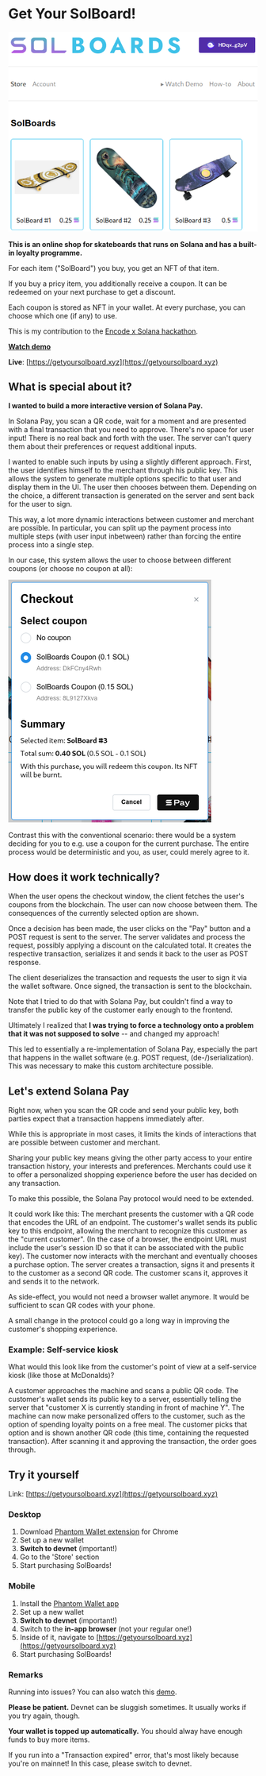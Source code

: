 # Get Your SolBoard!

![Home screenshot](/img/home.png)

**This is an online shop for skateboards that runs on Solana and has a built-in loyalty programme.**

For each item ("SolBoard") you buy, you get an NFT of that item.

If you buy a pricy item, you additionally receive a coupon. It can be redeemed on your next purchase to get a discount.

Each coupon is stored as NFT in your wallet. At every purchase, you can choose which one (if any) to use.

This is my contribution to the [Encode x Solana hackathon](https://www.encode.club/encode-solana-hackathon).

**[Watch demo](https://www.loom.com/share/cdb80824582f4b66a18303f88e1c0f4a)**

**Live**: [https://getyoursolboard.xyz](https://getyoursolboard.xyz)

## What is special about it?

**I wanted to build a more interactive version of Solana Pay.**

In Solana Pay, you scan a QR code, wait for a moment and are presented with a final transaction that you need to approve. There's no space for user input! There is no real back and forth with the user. The server can't query them about their preferences or request additional inputs.

I wanted to enable such inputs by using a slightly different approach. First, the user identifies himself to the merchant through his public key. This allows the system to generate multiple options specific to that user and display them in the UI. The user then chooses between them. Depending on the choice, a different transaction is generated on the server and sent back for the user to sign.

This way, a lot more dynamic interactions between customer and merchant are possible. In particular, you can split up the payment process into multiple steps (with user input inbetween) rather than forcing the entire process into a single step.

In our case, this system allows the user to choose between different coupons (or choose no coupon at all):

![Checkout](/img/checkout.png)

Contrast this with the conventional scenario: there would be a system deciding for you to e.g. use a coupon for the current purchase. The entire process would be deterministic and you, as user, could merely agree to it.

## How does it work technically?

When the user opens the checkout window, the client fetches the user's coupons from the blockchain. The user can now choose between them. The consequences of the currently selected option are shown.

Once a decision has been made, the user clicks on the "Pay" button and a POST request is sent to the server. The server validates and process the request, possibly applying a discount on the calculated total. It creates the respective transaction, serializes it and sends it back to the user as POST response.

The client deserializes the transaction and requests the user to sign it via the wallet software. Once signed, the transaction is sent to the blockchain.

Note that I tried to do that with Solana Pay, but couldn't find a way to transfer the public key of the customer early enough to the frontend.

Ultimately I realized that **I was trying to force a technology onto a problem that it was not supposed to solve** -- and changed my approach!

This led to essentially a re-implementation of Solana Pay, especially the part that happens in the wallet software (e.g. POST request, (de-/)serialization). This was necessary to make this custom architecture possible.

## Let's extend Solana Pay

Right now, when you scan the QR code and send your public key, both parties expect that a transaction happens immediately after.

While this is appropriate in most cases, it limits the kinds of interactions that are possible between customer and merchant.

Sharing your public key means giving the other party access to your entire transaction history, your interests and preferences. Merchants could use it to offer a personalized shopping experience before the user has decided on any transaction.

To make this possible, the Solana Pay protocol would need to be extended.

It could work like this: The merchant presents the customer with a QR code that encodes the URL of an endpoint. The customer's wallet sends its public key to this endpoint, allowing the merchant to recognize this customer as the "current customer". (In the case of a browser, the endpoint URL must include the user's session ID so that it can be associated with the public key). The customer now interacts with the merchant and eventually chooses a purchase option. The server creates a transaction, signs it and presents it to the customer as a second QR code. The customer scans it, approves it and sends it to the network.

As side-effect, you would not need a browser wallet anymore. It would be sufficient to scan QR codes with your phone.

A small change in the protocol could go a long way in improving the customer's shopping experience.

### Example: Self-service kiosk

What would this look like from the customer's point of view at a self-service kiosk (like those at McDonalds)?

A customer approaches the machine and scans a public QR code. The customer's wallet sends its public key to a server, essentially telling the server that "customer X is currently standing in front of machine Y". The machine can now make personalized offers to the customer, such as the option of spending loyalty points on a free meal. The customer picks that option and is shown another QR code (this time, containing the requested transaction). After scanning it and approving the transaction, the order goes through.

## Try it yourself

Link: [https://getyoursolboard.xyz](https://getyoursolboard.xyz)

### Desktop

1. Download [Phantom Wallet extension](https://chrome.google.com/webstore/detail/phantom/bfnaelmomeimhlpmgjnjophhpkkoljpa) for Chrome
2. Set up a new wallet
3. **Switch to devnet** (important!)
4. Go to the 'Store' section
5. Start purchasing SolBoards!

### Mobile

1. Install the [Phantom Wallet app](https://phantom.app/)
2. Set up a new wallet
3. **Switch to devnet** (important!)
4. Switch to the **in-app browser** (not your regular one!)
5. Inside of it, navigate to [https://getyoursolboard.xyz](https://getyoursolboard.xyz)
5. Start purchasing SolBoards!

### Remarks

Running into issues? You can also watch this [demo](https://www.loom.com/share/cdb80824582f4b66a18303f88e1c0f4a).

**Please be patient.** Devnet can be sluggish sometimes. It usually works if you try again, though.

**Your wallet is topped up automatically.** You should alway have enough funds to buy more items.

If you run into a "Transaction expired" error, that's most likely because you're on mainnet! In this case, please switch to devnet.
